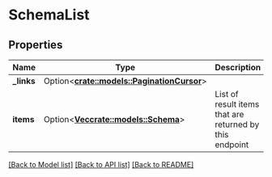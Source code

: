 # SchemaList

## Properties

Name | Type | Description | Notes
------------ | ------------- | ------------- | -------------
**_links** | Option<[**crate::models::PaginationCursor**](PaginationCursor.md)> |  | [optional]
**items** | Option<[**Vec<crate::models::Schema>**](Schema.md)> | List of result items that are returned by this endpoint | [optional]

[[Back to Model list]](../README.md#documentation-for-models) [[Back to API list]](../README.md#documentation-for-api-endpoints) [[Back to README]](../README.md)


